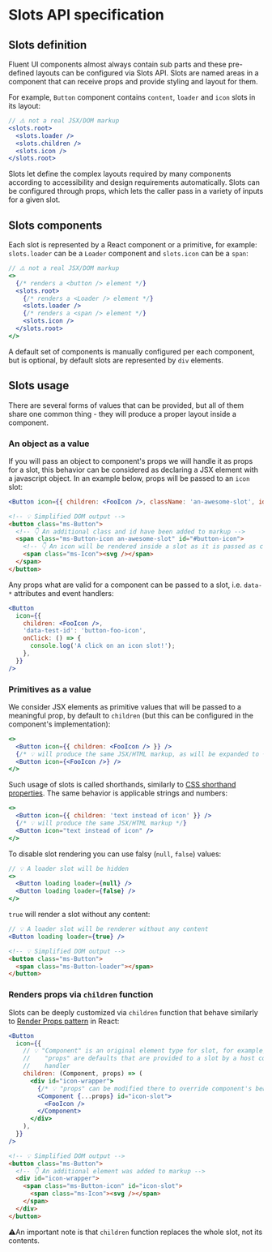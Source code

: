# Slots API specification

## Slots definition

Fluent UI components almost always contain sub parts and these pre-defined layouts can be configured via Slots API. Slots are named areas in a component that can receive props and provide styling and layout for them.

For example, `Button` component contains `content`, `loader` and `icon` slots in its layout:

```jsx
// ⚠️ not a real JSX/DOM markup
<slots.root>
  <slots.loader />
  <slots.children />
  <slots.icon />
</slots.root>
```

Slots let define the complex layouts required by many components according to accessibility and design requirements automatically. Slots can be configured through props, which lets the caller pass in a variety of inputs for a given slot.

## Slots components

Each slot is represented by a React component or a primitive, for example: `slots.loader` can be a `Loader` component and `slots.icon` can be a `span`:

```jsx
// ⚠️ not a real JSX/DOM markup
<>
  {/* renders a <button /> element */}
  <slots.root>
    {/* renders a <Loader /> element */}
    <slots.loader />
    {/* renders a <span /> element */}
    <slots.icon />
  </slots.root>
</>
```

A default set of components is manually configured per each component, but is optional, by default slots are represented by `div` elements.

## Slots usage

There are several forms of values that can be provided, but all of them share one common thing - they will produce a proper layout inside a component.

### An object as a value

If you will pass an object to component's props we will handle it as props for a slot, this behavior can be considered as declaring a JSX element with a javascript object. In an example below, props will be passed to an `icon` slot:

```jsx
<Button icon={{ children: <FooIcon />, className: 'an-awesome-slot', id: '#button-icon' }} />
```

```html
<!-- 💡 Simplified DOM output -->
<button class="ms-Button">
  <!-- 👇 An additional class and id have been added to markup -->
  <span class="ms-Button-icon an-awesome-slot" id="#button-icon">
    <!-- 👇 An icon will be rendered inside a slot as it is passed as children -->
    <span class="ms-Icon"><svg /></span>
  </span>
</button>
```

Any props what are valid for a component can be passed to a slot, i.e. `data-*` attributes and event handlers:

```jsx
<Button
  icon={{
    children: <FooIcon />,
    'data-test-id': 'button-foo-icon',
    onClick: () => {
      console.log('A click on an icon slot!');
    },
  }}
/>
```

### Primitives as a value

We consider JSX elements as primitive values that will be passed to a meaningful prop, by default to `children` (but this can be configured in the component's implementation):

```jsx
<>
  <Button icon={{ children: <FooIcon /> }} />
  {/* 💡 will produce the same JSX/HTML markup, as will be expanded to { children: <FooIcon /> } */}
  <Button icon={<FooIcon />} />
</>
```

Such usage of slots is called shorthands, similarly to [CSS shorthand properties](https://developer.mozilla.org/en-US/docs/Web/CSS/Shorthand_properties). The same behavior is applicable strings and numbers:

```jsx
<>
  <Button icon={{ children: 'text instead of icon' }} />
  {/* 💡 will produce the same JSX/HTML markup */}
  <Button icon="text instead of icon" />
</>
```

To disable slot rendering you can use falsy (`null`, `false`) values:

```jsx
// 💡 A loader slot will be hidden
<>
  <Button loading loader={null} />
  <Button loading loader={false} />
</>
```

`true` will render a slot without any content:

```jsx
// 💡 A loader slot will be renderer without any content
<Button loading loader={true} />
```

```html
<!-- 💡 Simplified DOM output -->
<button class="ms-Button">
  <span class="ms-Button-loader"></span>
</button>
```

### Renders props via `children` function

Slots can be deeply customized via `children` function that behave similarly to [Render Props pattern](https://reactjs.org/docs/render-props.html) in React:

```jsx
<Button
  icon={{
    // 💡 "Component" is an original element type for slot, for example, it can be a "span"
    //    "props" are defaults that are provided to a slot by a host component, for example, may contain "onClick"
    //    handler
    children: (Component, props) => (
      <div id="icon-wrapper">
        {/* 💡 "props" can be modified there to override component's behavior */}
        <Component {...props} id="icon-slot">
          <FooIcon />
        </Component>
      </div>
    ),
  }}
/>
```

```html
<!-- 💡 Simplified DOM output -->
<button class="ms-Button">
  <!-- 👇 An additional element was added to markup -->
  <div id="icon-wrapper">
    <span class="ms-Button-icon" id="icon-slot">
      <span class="ms-Icon"><svg /></span>
    </span>
  </div>
</button>
```

⚠️An important note is that `children` function replaces the whole slot, not its contents.
